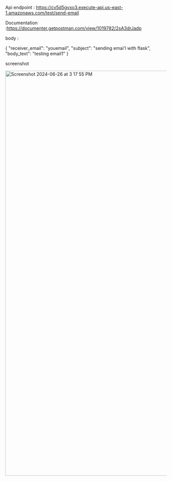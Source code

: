 
Api endpoint  :  https://cv5d5gvxo3.execute-api.us-east-1.amazonaws.com/test/send-email

Documentation :https://documenter.getpostman.com/view/1019782/2sA3drJadp

body :


{
  "receiver_email": "youemail",
  "subject": "sending emai'l with flask",
  "body_text": "testing email1"
}


screenshot 

<img width="1262" alt="Screenshot 2024-06-26 at 3 17 55 PM" src="https://github.com/MANISH3600/flask-email/assets/141218115/78cc4bff-8fbd-43b0-886c-32b09b47b9e6">
